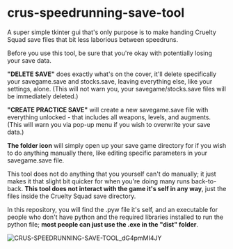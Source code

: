 # crus-speedrunning-save-tool
A super simple tkinter gui that's only purpose is to make handing Cruelty Squad save files that bit less laborious between speedruns.

Before you use this tool, be sure that you're okay with potentially losing your save data.

**"DELETE SAVE"** does exactly what's on the cover, it'll delete specifically your savegame.save and stocks.save, leaving everything else, like your settings, alone. (This will not warn you, your savegame/stocks.save files will be immediately deleted.)

**"CREATE PRACTICE SAVE"** will create a new savegame.save file with everything unlocked - that includes all weapons, levels, and augments. (This will warn you via pop-up menu if you wish to overwrite your save data.)

**The folder icon** will simply open up your save game directory for if you wish to do anything manually there, like editing specific parameters in your savegame.save file.

This tool does not do anything that you yourself can't do manually; it just makes it that slight bit quicker for when you're doing many runs back-to-back. **This tool does not interact with the game it's self in any way**, just the files inside the Cruelty Squad save directory.

In this repository, you will find the .pyw file it's self, and an executable for people who don't have python and the required libraries installed to run the python file; **most people can just use the .exe in the "dist" folder**.


![CRUS-SPEEDRUNNING-SAVE-TOOL_dG4pmMI4JY](https://github.com/Radium-Girl/crus-speedrunning-save-tool/assets/173576581/8b5943c6-62a6-43d4-955d-7de7eb6a1519)
